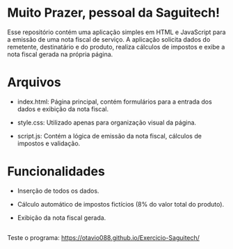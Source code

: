 # Muito Prazer, pessoal da Saguitech!

Esse repositório contém uma aplicação simples em HTML e JavaScript para a emissão de uma nota fiscal de serviço. A aplicação solicita dados do remetente, destinatário e do produto, realiza cálculos de impostos e exibe a nota fiscal gerada na própria página.

# Arquivos

- index.html: Página principal, contém formulários para a entrada dos dados e exibição da nota fiscal.

- style.css: Utilizado apenas para organização visual da página.

- script.js: Contém a lógica de emissão da nota fiscal, cálculos de impostos e validação.

# Funcionalidades

- Inserção de todos os dados.

- Cálculo automático de impostos fictícios (8% do valor total do produto).

- Exibição da nota fiscal gerada.

##

Teste o programa: https://otavio088.github.io/Exercicio-Saguitech/